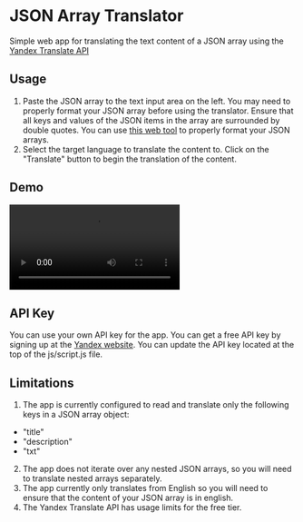 # JSON Array Translator
Simple web app for translating the text content of a JSON array using the [Yandex Translate API](https://tech.yandex.com/translate/)

## Usage

1. Paste the JSON array to the text input area on the left. You may need to properly format your JSON array before using the translator. Ensure that all keys and values of the JSON items in the array are surrounded by double quotes. You can use [this web tool](https://jsonformatter.curiousconcept.com/) to properly format your JSON arrays.
2. Select the target language to translate the content to. Click on the "Translate" button to begin the translation of the content.

## Demo

<video src="json_array_translator_demo.mov"></video>

## API Key
You can use your own API key for the app. You can get a free API key by signing up at the [Yandex website](https://tech.yandex.com/translate/). You can update the API key located at the top of the js/script.js file.

## Limitations
1. The app is currently configured to read and translate only the following keys in a JSON array object:

- "title"
- "description"
- "txt"

2. The app does not iterate over any nested JSON arrays, so you will need to translate nested arrays separately.
3. The app currently only translates from English so you will need to ensure that the content of your JSON array is in english.
4. The Yandex Translate API has usage limits for the free tier.
